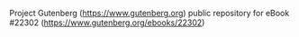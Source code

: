 Project Gutenberg (https://www.gutenberg.org) public repository for eBook #22302 (https://www.gutenberg.org/ebooks/22302)
